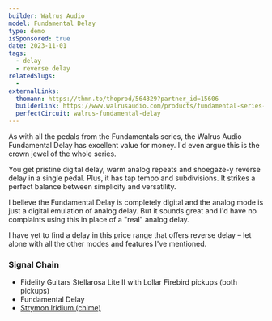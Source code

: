 ```yaml
---
builder: Walrus Audio
model: Fundamental Delay
type: demo
isSponsored: true
date: 2023-11-01
tags:
  - delay
  - reverse delay
relatedSlugs:
  -
externalLinks:
  thomann: https://thmn.to/thoprod/564329?partner_id=15606
  builderLink: https://www.walrusaudio.com/products/fundamental-series-delay
  perfectCircuit: walrus-fundamental-delay
---
```


As with all the pedals from the Fundamentals series, the Walrus Audio Fundamental Delay has excellent value for money. I'd even argue this is the crown jewel of the whole series.

You get pristine digital delay, warm analog repeats and shoegaze-y reverse delay in a single pedal. Plus, it has tap tempo and subdivisions. It strikes a perfect balance between simplicity and versatility.

I believe the Fundamental Delay is completely digital and the analog mode is just a digital emulation of analog delay. But it sounds great and I'd have no complaints using this in place of a "real" analog delay.

I have yet to find a delay in this price range that offers reverse delay – let alone with all the other modes and features I've mentioned.

### Signal Chain

- Fidelity Guitars Stellarosa Lite II with Lollar Firebird pickups (both pickups)
- Fundamental Delay
- [Strymon Iridium (chime)](/demos/strymon-iridium)
